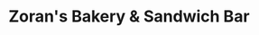 ---
title: "Zoran's Bakery & Sandwich Bar"
url: /great-missenden/zorans-bakery-und-sandwich-bar/
shop: Bäckerei
---